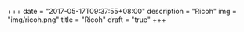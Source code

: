 +++
date = "2017-05-17T09:37:55+08:00"
description = "Ricoh"
img = "img/ricoh.png"
title = "Ricoh"
draft = "true"
+++
